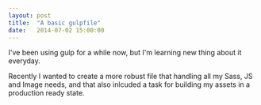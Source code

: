 ```yaml
---
layout: post
title:  "A basic gulpfile"
date:   2014-07-02 15:00:00
---
```


I've been using gulp for a while now, but I'm learning new thing about it everyday.

Recently I wanted to create a more robust file that handling all my Sass, JS and Image needs, and that also inlcuded a task for building my assets in a production ready state.
